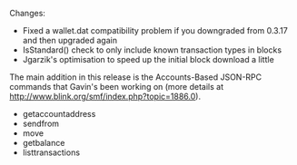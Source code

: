 Changes:
* Fixed a wallet.dat compatibility problem if you downgraded from 0.3.17 and then upgraded again
* IsStandard() check to only include known transaction types in blocks
* Jgarzik's optimisation to speed up the initial block download a little

The main addition in this release is the Accounts-Based JSON-RPC commands that Gavin's been working on (more details at http://www.blink.org/smf/index.php?topic=1886.0).  
* getaccountaddress
* sendfrom
* move
* getbalance
* listtransactions
